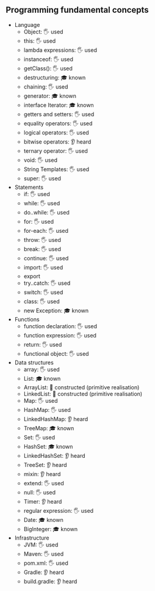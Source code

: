 ## Programming fundamental concepts

- Language
  - Object: 🖐️ used
  - this: 🖐️ used
  - lambda expressions: 🖐️ used
  - instanceof: 🖐️ used
  - getClass(): 🖐️ used
  - destructuring: 🎓 known
  - chaining: 🖐️ used
  - generator: 🎓 known
  - interface Iterator: 🎓 known
  - getters and setters: 🖐️ used
  - equality operators: 🖐️ used
  - logical operators: 🖐️ used
  - bitwise operators: 👂 heard
  - ternary operator: 🖐️ used
  - void: 🖐️ used
  - String Templates: 🖐️ used
  - super: 🖐️ used
- Statements
  - if: 🖐️ used
  - while: 🖐️ used
  - do..while: 🖐️ used
  - for: 🖐️ used
  - for-each: 🖐️ used
  - throw: 🖐️ used
  - break: 🖐️ used
  - continue: 🖐️ used
  - import: 🖐️ used
  - export
  - try..catch: 🖐️ used
  - switch: 🖐️ used
  - class: 🖐️ used
  - new Exception: 🎓 known
- Functions
  - function declaration: 🖐️ used
  - function expression: 🖐️ used
  - return: 🖐️ used
  - functional object: 🖐️ used
- Data structures
  - array: 🖐️ used
  - List: 🎓 known
  - ArrayList: 🚀 constructed (primitive realisation)
  - LinkedList: 🚀 constructed (primitive realisation)
  - Map: 🖐️ used
  - HashMap: 🖐️ used
  - LinkedHashMap: 👂 heard
  - TreeMap: 🎓 known
  - Set: 🖐️ used
  - HashSet: 🎓 known
  - LinkedHashSet: 👂 heard
  - TreeSet: 👂 heard
  - mixin: 👂 heard
  - extend: 🖐️ used 
  - null: 🖐️ used
  - Timer: 👂 heard
  - regular expression: 🖐️ used
  - Date: 🎓 known
  - BigInteger: 🎓 known
- Infrastructure
  - JVM: 🖐️ used
  - Maven: 🖐️ used
  - pom.xml: 🖐️ used
  - Gradle: 👂 heard
  - build.gradle: 👂 heard

